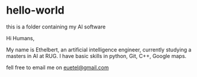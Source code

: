 # hello-world
this is a folder containing my AI software

Hi Humans,

My name is Ethelbert, an artificial intelligence engineer, currently studying a masters in AI at RUG.
I have basic skills in python, Git, C++, Google maps.

fell free to email me on euetel@gmail.com
